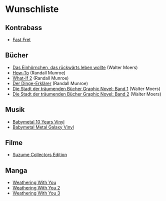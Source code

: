 # Wunschliste

## Kontrabass

- [Fast Fret](https://www.thomann.de/de/ghs_fast_fret.htm)

## Bücher

- [Das Einhörnchen, das rückwärts leben wollte](https://www.thalia.de/shop/home/artikeldetails/A1072610416) (Walter Moers)
- [How-To](https://www.thalia.de/shop/home/artikeldetails/A1060451766) (Randall Munroe)
- [What-If 2](https://www.thalia.de/shop/home/artikeldetails/A1063116899) (Randall Munroe)
- [Der Dinge-Erklärer](https://www.thalia.de/shop/home/artikeldetails/A1060451792) (Randall Munroe)
- [Die Stadt der träumenden Bücher Graphic Novel: Band 1](https://www.penguin.de/Buch/Die-Stadt-der-Traeumenden-Buecher-Comic-/Walter-Moers/Penguin/e568049.rhd) (Walter Moers)
- [Die Stadt der träumenden Bücher Graphic Novel: Band 2](https://www.penguin.de/Buch/Die-Stadt-der-Traeumenden-Buecher-Comic-/Walter-Moers/Penguin/e586682.rhd) (Walter Moers)

## Musik

- [Babymetal 10 Years Vinyl](https://www.amazon.de/10-BABYMETAL-YEARS-Gatefold-Vinyl/dp/B08TYTXCB2/ref=sr_1_1?__mk_de_DE=%C3%85M%C3%85%C5%BD%C3%95%C3%91&crid=2FHW862VSWSTE&dib=eyJ2IjoiMSJ9.K8poLAI04sqc2g5g5bcu1lCR7mYlfy8MXigXaROAKITsq-TGGeCeDLeiwiIXeVguZeMtYi_WqS5aBk32akX62uwoVazWEpiWbmVJ28R7NPW3opxEhab_E5FHiei-j0hovrUscxzaKZztBbHSvS5WnLdXn2_SdWrCv_PiQkXWU2wi9QYKJ7wTlZAXgG4fvxKWR8I9-h1OOmRXvm6QT--zHBjYMB-30eBrloIXY72KPNU.FJvHqxHVou5_SFAKVGuobpFWDdscd9rFDDqYbURCO20&dib_tag=se&keywords=babymetal+10+years+vinyl&qid=1728490872&sprefix=babymetal+10+years+vin%2Caps%2C448&sr=8-1)
- [Babymetal Metal Galaxy Vinyl](https://www.amazon.de/BABYMETAL-Metal-Galaxy-Vinyl-LP/dp/B07TKLRY9B/ref=tmm_vnl_swatch_0?_encoding=UTF8&dib_tag=se&dib=eyJ2IjoiMSJ9.yac-da4v7nEXHyelsIpsnnlC8ZJAY6TwuxpBgBmFVWXgxkxnLJzPzbUoVn5gr0URecABuHnsXo5DfP8is_yU-dsvgzuGk8elsxUihDsRArqscbxKLP-ROn0JctqsXeocF2b6m1l6ybUWGYcNId2-lJTm9XC5oevlKhdUwsbLEhLL_BsR2MQ8MS7jl3yPQS2wtzbEAIewmYZcgFkW-F1w3k7A2ciek9o-Bft6W7FMzCs.7y9yFUbdNpVax4SfrGFOpMKI6X9hszhuOe1j0x9aX0E&qid=1728490919&sr=8-1)

## Filme

- [Suzume Collectors Edition](https://www.amazon.de/Suzume-Movie-Blu-ray-DVD-Collectors/dp/B0CQJSMJ3J/ref=sr_1_2?crid=3EI9VT7693GQ0&dib=eyJ2IjoiMSJ9.Fkd3VKKjpbbUFZsbwHOrlsKJpDzykkXDnuzy6xkJMpMni7S61ktYIwxiL6MotQ_vQ1hD1g02IUsAOHbH0E5i4j2r0BfvN8geUTmG0zYSmzk6pvojpoJoxPyzfJSiY7M4tEEkTVlLovecFxhWYI4TVnP3lChwlAoCMRG7ardln1J3mlZr8huZAsM8EsDsE_SlCtKCgyoJQ5g-tvVevRwkK-YMoTUpeG798_HHSAezi6s.1BqP3ERakkcXbHz-GOZ0kp7yU_5jhsT5gBacne04pCI&dib_tag=se&keywords=suzume+blu+ray+steelbook&qid=1728491620&sprefix=suzume+blu+ray%2Caps%2C355&sr=8-2)

## Manga

- [Weathering With You](https://www.amazon.de/Weathering-You-01-Makoto-Shinkai/dp/3770427068/ref=sr_1_1?crid=106ABMP6WRRZ0&dib=eyJ2IjoiMSJ9.QaSqGjFONh4US8E4Lur-AwIzydx9IGLZeasPJalQICRQLbiCvDRHEanzYiGy3zTy58ChJuxjIMtUiL3eXlyMUZSe-sYNisPuekwfa03XiQ-0aocQuiI2GptuH6knb8JwNCxyv9mLuITPMRi-y0-l6ZJGblbYfLcsNjVGF89X8JiTifbzWvtP9DniATQ0zUkcpjUy5w2xD3B0Ud4iOAcudQADvaILMwcLmkhJdq2hpQI.ADIQ95OaAKeQk_dBCtj4kfwXIeXV7n8APVV5v6tfpo0&dib_tag=se&keywords=weathering+with+you+manga&qid=1728491713&sprefix=waethering+with%2Caps%2C377&sr=8-1)
- [Weathering With You 2](https://www.amazon.de/Weathering-You-02-Makoto-Shinkai/dp/3770427076/ref=sr_1_2?crid=106ABMP6WRRZ0&dib=eyJ2IjoiMSJ9.QaSqGjFONh4US8E4Lur-AwIzydx9IGLZeasPJalQICRQLbiCvDRHEanzYiGy3zTy58ChJuxjIMtUiL3eXlyMUZSe-sYNisPuekwfa03XiQ-0aocQuiI2GptuH6knb8JwNCxyv9mLuITPMRi-y0-l6ZJGblbYfLcsNjVGF89X8JiTifbzWvtP9DniATQ0zUkcpjUy5w2xD3B0Ud4iOAcudQADvaILMwcLmkhJdq2hpQI.ADIQ95OaAKeQk_dBCtj4kfwXIeXV7n8APVV5v6tfpo0&dib_tag=se&keywords=weathering+with+you+manga&qid=1728491713&sprefix=waethering+with%2Caps%2C377&sr=8-2)
- [Weathering With You 3](https://www.amazon.de/Weathering-You-03-Makoto-Shinkai/dp/3770441591/ref=sr_1_3?crid=106ABMP6WRRZ0&dib=eyJ2IjoiMSJ9.QaSqGjFONh4US8E4Lur-AwIzydx9IGLZeasPJalQICRQLbiCvDRHEanzYiGy3zTy58ChJuxjIMtUiL3eXlyMUZSe-sYNisPuekwfa03XiQ-0aocQuiI2GptuH6knb8JwNCxyv9mLuITPMRi-y0-l6ZJGblbYfLcsNjVGF89X8JiTifbzWvtP9DniATQ0zUkcpjUy5w2xD3B0Ud4iOAcudQADvaILMwcLmkhJdq2hpQI.ADIQ95OaAKeQk_dBCtj4kfwXIeXV7n8APVV5v6tfpo0&dib_tag=se&keywords=weathering+with+you+manga&qid=1728491713&sprefix=waethering+with%2Caps%2C377&sr=8-3)
